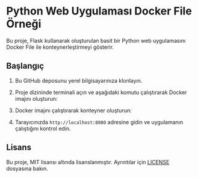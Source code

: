 # Python Web Uygulaması Docker File Örneği

Bu proje, Flask kullanarak oluşturulan basit bir Python web uygulamasını Docker File ile konteynerleştirmeyi gösterir.

## Başlangıç

1. Bu GitHub deposunu yerel bilgisayarınıza klonlayın.
2. Proje dizininde terminali açın ve aşağıdaki komutu çalıştırarak Docker imajını oluşturun:

3. Docker imajını çalıştırarak konteyner oluşturun:

4. Tarayıcınızda `http://localhost:8080` adresine gidin ve uygulamanın çalıştığını kontrol edin.

## Lisans

Bu proje, MIT lisansı altında lisanslanmıştır. Ayrıntılar için [LICENSE](LICENSE) dosyasına bakın.
